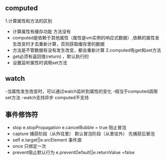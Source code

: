 ﻿## computed
1.计算属性和方法的区别
- 计算属性有缓存功能 方法没有
- computed是依赖于其他属性（属性是vm实例的响应式数据）,依赖的属性发生改变时才去重新计算，否则获取缓存里的数据
- 方法是不管数据有没有发生改变，都会重新计算
2.computed有get和set方法
- get必须有返回值(return)  ，默认执行的
- 设置监听属性时调用set方法

## watch
-当属性发生改变时，可以通过watch监听到属性的变化
-相当于computed调用set方法
-watch支持异步 computed不支持

## 事件修饰符
- stop   e.stopPropagation  e.cancelBubble = true 阻止冒泡
- capture 捕获阶段（从外往里） 默认冒泡阶段（从里往外） 先捕获后冒泡
- self e.target||e.srcElement 事件源
- once 只绑定一次
- prevent阻止默认行为 e.preventDefault||e.returnValue =false

